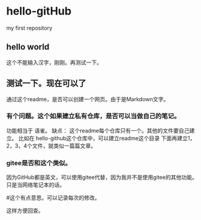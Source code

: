 # hello-gitHub
my first repository

## hello world 
这个不能输入汉字，刚刚。再测试一下。

## 测试一下。现在可以了

通过这个readme，是否可以创建一个网页。由于是Markdown文字。


### 有个问题。这个如果建立私有仓库，是否可以当做自己的笔记。

功能相当于 语雀。
 缺点： 这个readme每个仓库只有一个。其他的文件要自己建立。
 比如在 hello-github这个仓库中，可以建立readme这个目录
 下面再建立1，2，3，4个文件，就类似一篇篇文章。
 

### gitee是否和这个类似。
因为GitHub都是英文，可以使用gitee代替，因为我并不是使用gitee的其他功能。只是当网络笔记本的话。


#这个有点意思。可以记录每次的修改。

这样方便回查。
